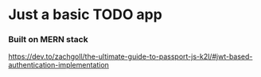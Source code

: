 # Just a basic TODO app

### Built on MERN stack
https://dev.to/zachgoll/the-ultimate-guide-to-passport-js-k2l/#jwt-based-authentication-implementation
